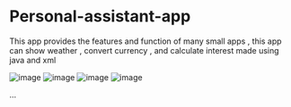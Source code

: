 # Personal-assistant-app
This app provides the features and function of many small apps , this app can show weather , convert currency , and calculate interest made using java and xml

![image](https://user-images.githubusercontent.com/66934832/133468076-1b234b58-ee98-4c7f-bb96-57593155a0f1.png)
![image](https://user-images.githubusercontent.com/66934832/133468643-6877737e-ddec-4eb0-afbd-63d3459eadbb.png)
![image](https://user-images.githubusercontent.com/66934832/133468791-2b01f0fd-6695-4c8c-bda7-51594db5bed1.png)
![image](https://user-images.githubusercontent.com/66934832/133469038-d53ff8d6-361b-42eb-9ac6-9bab032e2e60.png)

...





